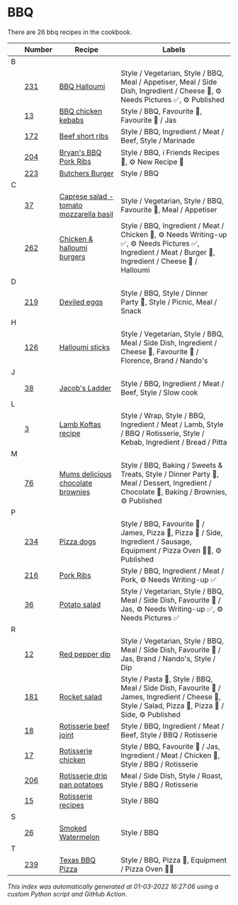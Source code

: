 # BBQ

There are 26 bbq recipes in the cookbook.

| |Number|Recipe|Labels|
|-|------|------|------|
| B||||
||[231](https://github.com/jcallaghan/The-Cookbook/issues/231)|[BBQ Halloumi](https://github.com/jcallaghan/The-Cookbook/blob/main/recipes/bbq-halloumi.md)|Style / Vegetarian, Style / BBQ, Meal / Appetiser, Meal / Side Dish, Ingredient / Cheese 🧀, ⚙ Needs Pictures ✅, ⚙ Published|
||[13](https://github.com/jcallaghan/The-Cookbook/issues/13)|[BBQ chicken kebabs](https://github.com/jcallaghan/The-Cookbook/blob/main/recipes/bbq-chicken-kebabs.md)|Style / BBQ, Favourite 🥰, Favourite 🥰 / Jas|
||[172](https://github.com/jcallaghan/The-Cookbook/issues/172)|[Beef short ribs](https://github.com/jcallaghan/The-Cookbook/blob/main/recipes/beef-short-ribs.md)|Style / BBQ, Ingredient / Meat / Beef, Style / Marinade|
||[204](https://github.com/jcallaghan/The-Cookbook/issues/204)|[Bryan's BBQ Pork Ribs](https://github.com/jcallaghan/The-Cookbook/blob/main/recipes/bryan's-bbq-pork-ribs.md)|Style / BBQ, ℹ️ Friends Recipes 🥰, ⚙ New Recipe 👀|
||[223](https://github.com/jcallaghan/The-Cookbook/issues/223)|[Butchers Burger](https://github.com/jcallaghan/The-Cookbook/blob/main/recipes/butchers-burger.md)|Style / BBQ|
| C||||
||[37](https://github.com/jcallaghan/The-Cookbook/issues/37)|[Caprese salad - tomato mozzarella basil](https://github.com/jcallaghan/The-Cookbook/blob/main/recipes/caprese-salad---tomato-mozzarella-basil.md)|Style / Vegetarian, Style / BBQ, Favourite 🥰, Meal / Appetiser|
||[262](https://github.com/jcallaghan/The-Cookbook/issues/262)|[Chicken & halloumi burgers](https://github.com/jcallaghan/The-Cookbook/blob/main/recipes/chicken-&-halloumi-burgers.md)|Style / BBQ, Ingredient / Meat / Chicken 🐔, ⚙ Needs Writing-up ✅, ⚙ Needs Pictures ✅, Ingredient / Meat / Burger 🍔, Ingredient / Cheese 🧀 / Halloumi|
| D||||
||[219](https://github.com/jcallaghan/The-Cookbook/issues/219)|[Deviled eggs](https://github.com/jcallaghan/The-Cookbook/blob/main/recipes/deviled-eggs.md)|Style / BBQ, Style / Dinner Party 🥳, Style / Picnic, Meal / Snack|
| H||||
||[126](https://github.com/jcallaghan/The-Cookbook/issues/126)|[Halloumi sticks](https://github.com/jcallaghan/The-Cookbook/blob/main/recipes/halloumi-sticks.md)|Style / Vegetarian, Style / BBQ, Meal / Side Dish, Ingredient / Cheese 🧀, Favourite 🥰 / Florence, Brand / Nando's|
| J||||
||[38](https://github.com/jcallaghan/The-Cookbook/issues/38)|[Jacob's Ladder](https://github.com/jcallaghan/The-Cookbook/blob/main/recipes/jacob's-ladder.md)|Style / BBQ, Ingredient / Meat / Beef, Style / Slow cook|
| L||||
||[3](https://github.com/jcallaghan/The-Cookbook/issues/3)|[Lamb Koftas recipe](https://github.com/jcallaghan/The-Cookbook/blob/main/recipes/lamb-koftas-recipe.md)|Style / Wrap, Style / BBQ, Ingredient / Meat / Lamb, Style / BBQ / Rotisserie, Style / Kebab, Ingredient / Bread / Pitta|
| M||||
||[76](https://github.com/jcallaghan/The-Cookbook/issues/76)|[Mums delicious chocolate brownies](https://github.com/jcallaghan/The-Cookbook/blob/main/recipes/mums-delicious-chocolate-brownies.md)|Style / BBQ, Baking / Sweets & Treats, Style / Dinner Party 🥳, Meal / Dessert, Ingredient / Chocolate 🍫, Baking / Brownies, ⚙ Published|
| P||||
||[234](https://github.com/jcallaghan/The-Cookbook/issues/234)|[Pizza dogs](https://github.com/jcallaghan/The-Cookbook/blob/main/recipes/pizza-dogs.md)|Style / BBQ, Favourite 🥰 / James, Pizza 🍕, Pizza 🍕 / Side, Ingredient / Sausage, Equipment / Pizza Oven 🍕🔥, ⚙ Published|
||[216](https://github.com/jcallaghan/The-Cookbook/issues/216)|[Pork Ribs](https://github.com/jcallaghan/The-Cookbook/blob/main/recipes/pork-ribs.md)|Style / BBQ, Ingredient / Meat / Pork, ⚙ Needs Writing-up ✅|
||[36](https://github.com/jcallaghan/The-Cookbook/issues/36)|[Potato salad](https://github.com/jcallaghan/The-Cookbook/blob/main/recipes/potato-salad.md)|Style / Vegetarian, Style / BBQ, Meal / Side Dish, Favourite 🥰 / Jas, ⚙ Needs Writing-up ✅, ⚙ Needs Pictures ✅|
| R||||
||[12](https://github.com/jcallaghan/The-Cookbook/issues/12)|[Red pepper dip](https://github.com/jcallaghan/The-Cookbook/blob/main/recipes/red-pepper-dip.md)|Style / Vegetarian, Style / BBQ, Meal / Side Dish, Favourite 🥰 / Jas, Brand / Nando's, Style / Dip|
||[181](https://github.com/jcallaghan/The-Cookbook/issues/181)|[Rocket salad](https://github.com/jcallaghan/The-Cookbook/blob/main/recipes/rocket-salad.md)|Style / Pasta 🍝, Style / BBQ, Meal / Side Dish, Favourite 🥰 / James, Ingredient / Cheese 🧀, Style / Salad, Pizza 🍕, Pizza 🍕 / Side, ⚙ Published|
||[18](https://github.com/jcallaghan/The-Cookbook/issues/18)|[Rotisserie beef joint](https://github.com/jcallaghan/The-Cookbook/blob/main/recipes/rotisserie-beef-joint.md)|Style / BBQ, Ingredient / Meat / Beef, Style / BBQ / Rotisserie|
||[17](https://github.com/jcallaghan/The-Cookbook/issues/17)|[Rotisserie chicken](https://github.com/jcallaghan/The-Cookbook/blob/main/recipes/rotisserie-chicken.md)|Style / BBQ, Favourite 🥰 / Jas, Ingredient / Meat / Chicken 🐔, Style / BBQ / Rotisserie|
||[206](https://github.com/jcallaghan/The-Cookbook/issues/206)|[Rotisserie drip pan potatoes](https://github.com/jcallaghan/The-Cookbook/blob/main/recipes/rotisserie-drip-pan-potatoes.md)|Meal / Side Dish, Style / Roast, Style / BBQ / Rotisserie|
||[15](https://github.com/jcallaghan/The-Cookbook/issues/15)|[Rotisserie recipes](https://github.com/jcallaghan/The-Cookbook/blob/main/recipes/rotisserie-recipes.md)|Style / BBQ|
| S||||
||[26](https://github.com/jcallaghan/The-Cookbook/issues/26)|[Smoked Watermelon](https://github.com/jcallaghan/The-Cookbook/blob/main/recipes/smoked-watermelon.md)|Style / BBQ|
| T||||
||[239](https://github.com/jcallaghan/The-Cookbook/issues/239)|[Texas BBQ Pizza](https://github.com/jcallaghan/The-Cookbook/blob/main/recipes/texas-bbq-pizza.md)|Style / BBQ, Pizza 🍕, Equipment / Pizza Oven 🍕🔥|

_This index was automatically generated at 01-03-2022 16:27:06 using a custom Python script and GitHub Action._